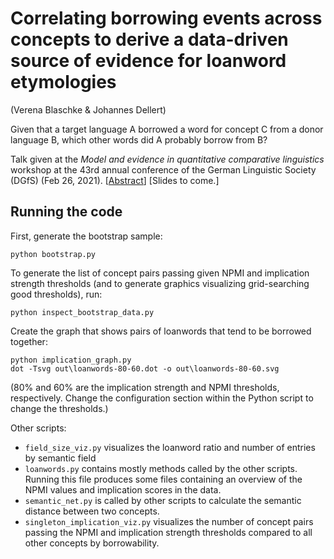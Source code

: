 # Correlating borrowing events across concepts to derive a data-driven source of evidence for loanword etymologies
(Verena Blaschke & Johannes Dellert)

Given that a target language A borrowed a word for concept C from a donor language B, which other words did A probably borrow from B?

Talk given at the *Model and evidence in quantitative comparative linguistics* workshop at the 43rd annual conference of the German Linguistic Society (DGfS) (Feb 26, 2021). \[[Abstract](https://www.linguistik.uni-freiburg.de/dgfs-jahrestagung-2021/programm/arbeitsgruppen-programm#page=268)\] \[Slides to come.\]

## Running the code

First, generate the bootstrap sample:
```
python bootstrap.py
```

To generate the list of concept pairs passing given NPMI and implication strength thresholds (and to generate graphics visualizing grid-searching good thresholds), run:
```
python inspect_bootstrap_data.py
```

Create the graph that shows pairs of loanwords that tend to be borrowed together:
```
python implication_graph.py
dot -Tsvg out\loanwords-80-60.dot -o out\loanwords-80-60.svg
```
(80% and 60% are the implication strength and NPMI thresholds, respectively.
Change the configuration section within the Python script to change the thresholds.)


Other scripts:
- `field_size_viz.py` visualizes the loanword ratio and number of entries by semantic field
- `loanwords.py` contains mostly methods called by the other scripts. Running this file produces some files containing an overview of the NPMI values and implication scores in the data.
- `semantic_net.py` is called by other scripts to calculate the semantic distance between two concepts.
- `singleton_implication_viz.py` visualizes the number of concept pairs passing the NPMI and implication strength thresholds compared to all other concepts by borrowability.
